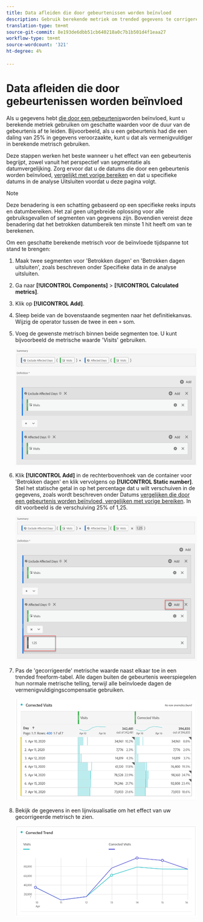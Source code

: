 ```yaml
---
title: Data afleiden die door gebeurtenissen worden beïnvloed
description: Gebruik berekende metriek om trended gegevens te corrigeren die door een gebeurtenis worden beïnvloed.
translation-type: tm+mt
source-git-commit: 8e193de6dbb51cb640218a0c7b1b501d4f1eaa27
workflow-type: tm+mt
source-wordcount: '321'
ht-degree: 4%

---
```



# Data afleiden die door gebeurtenissen worden beïnvloed

Als u gegevens hebt [die door een gebeurtenis](overview.md)worden beïnvloed, kunt u berekende metriek gebruiken om geschatte waarden voor de duur van de gebeurtenis af te leiden. Bijvoorbeeld, als u een gebeurtenis had die een daling van 25% in gegevens veroorzaakte, kunt u dat als vermenigvuldiger in berekende metrisch gebruiken.

Deze stappen werken het beste wanneer u het effect van een gebeurtenis begrijpt, zowel vanuit het perspectief van segmentatie als datumvergelijking. Zorg ervoor dat u de datums die door een gebeurtenis worden beïnvloed, [vergelijkt met vorige bereiken](compare-dates.md) en dat u specifieke datums in de analyse [](segments.md) Uitsluiten voordat u deze pagina volgt.

>[!NOTE]
>
>Deze benadering is een schatting gebaseerd op een specifieke reeks inputs en datumbereiken. Het zal geen uitgebreide oplossing voor alle gebruiksgevallen of segmenten van gegevens zijn. Bovendien vereist deze benadering dat het betrokken datumbereik ten minste 1 hit heeft om van te berekenen.

Om een geschatte berekende metrisch voor de beïnvloede tijdspanne tot stand te brengen:

1. Maak twee segmenten voor &#39;Betrokken dagen&#39; en &#39;Betrokken dagen uitsluiten&#39;, zoals beschreven onder Specifieke data in de analyse [](segments.md)uitsluiten.
2. Ga naar **[!UICONTROL Components]** > **[!UICONTROL Calculated metrics]**.
3. Klik op **[!UICONTROL Add]**.
4. Sleep beide van de bovenstaande segmenten naar het definitiekanvas. Wijzig de operator tussen de twee in een `+` som.
5. Voeg de gewenste metrisch binnen beide segmenten toe. U kunt bijvoorbeeld de metrische waarde &#39;Visits&#39; gebruiken.

   ![Segment builder](assets/event_segment_builder.png)

6. Klik **[!UICONTROL Add]** in de rechterbovenhoek van de container voor &#39;Betrokken dagen&#39; en klik vervolgens op **[!UICONTROL Static number]**. Stel het statische getal in op het percentage dat u wilt verschuiven in de gegevens, zoals wordt beschreven onder Datums [vergelijken die door een gebeurtenis worden beïnvloed, vergelijken met vorige bereiken](compare-dates.md). In dit voorbeeld is de verschuiving 25% of 1,25.

   ![Statisch getal](assets/event_static_number.png)

7. Pas de &#39;gecorrigeerde&#39; metrische waarde naast elkaar toe in een trended freeform-tabel. Alle dagen buiten de gebeurtenis weerspiegelen hun normale metrische telling, terwijl alle beïnvloede dagen de vermenigvuldigingscompensatie gebruiken.

   ![Gecorrigeerde metrisch](assets/event_corrected.png)

8. Bekijk de gegevens in een lijnvisualisatie om het effect van uw gecorrigeerde metrisch te zien.

   ![Gecorrigeerde regel](assets/event_line.png)

